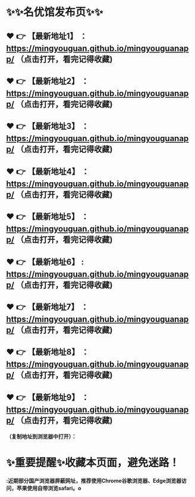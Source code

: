 # :sparkles::sparkles:名优馆发布页:sparkles::sparkles:

 :heart: :point_right: 【最新地址1】 ：https://mingyouguan.github.io/mingyouguanapp/   （点击打开，看完记得收藏)
 ------
 :heart: :point_right: 【最新地址2】 ：https://mingyouguan.github.io/mingyouguanapp/   （点击打开，看完记得收藏)
 ------
 :heart: :point_right: 【最新地址3】 ：https://mingyouguan.github.io/mingyouguanapp/   （点击打开，看完记得收藏)
 ------
 :heart: :point_right: 【最新地址4】 ：https://mingyouguan.github.io/mingyouguanapp/   （点击打开，看完记得收藏)
 ------
 :heart: :point_right: 【最新地址5】 ：https://mingyouguan.github.io/mingyouguanapp/   （点击打开，看完记得收藏)
 ------
 :heart: :point_right: 【最新地址6】 : https://mingyouguan.github.io/mingyouguanapp/  （点击打开，看完记得收藏)
 ------
 :heart: :point_right: 【最新地址7】 ：https://mingyouguan.github.io/mingyouguanapp/  （点击打开，看完记得收藏)
 ------
 :heart: :point_right: 【最新地址8】 ：https://mingyouguan.github.io/mingyouguanapp/   （点击打开，看完记得收藏)
 ------
 :heart: :point_right: 【最新地址9】 ：https://mingyouguan.github.io/mingyouguanapp/   （点击打开，看完记得收藏)
  ------

  
#### （复制地址到浏览器中打开）：
# :sparkles:重要提醒:sparkles:收藏本页面，避免迷路！
#### :近期部分国产浏览器屏蔽网址，推荐使用Chrome谷歌浏览器、Edge浏览器访问，苹果使用自带浏览safari。o
